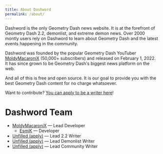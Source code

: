 ```yaml
---
title: About Dashword
permalink: /about/
---
```


Dashword is the only Geometry Dash news website. It is at the forefront of Geometry Dash 2.2, demonlist, and extreme demon news. Over 2000 montly users rely on Dashword to learn about Geometry Dash and the latest events happening in the community.

Dashword was founded by the popular Geometry Dash YouTuber [MoldyMacaroniX](/authors/moldymacaronix/) (50,000+ subscribers) and released on February 1, 2022. It has since grown to be Geometry Dash's biggest news platform on the web.

And all of this is free and open source. It is our goal to provide you with the best Geometry Dash content for no charge whatsoever.

Want to contribute? [You can apply to be a writer here](/contribute/)!

# Dashword Team

* [MoldyMacaroniX](/authors/moldymacaronix/) — Lead Developer
    * [EsmiK](/authors/esmik/) — Developer
* [Unfilled (apply)](/contribute/) — Lead 2.2 Writer
* [Unfilled (apply)](/contribute/) — Lead Demonlist Writer
* [Unfilled (apply)](/contribute/) — Lead Community Writer